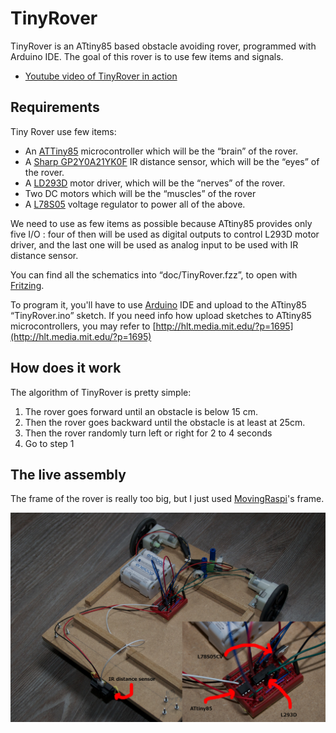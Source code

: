 TinyRover
=========

TinyRover is an ATtiny85 based obstacle avoiding rover, programmed with Arduino IDE. The goal of this rover is to use few items and signals.

* [Youtube video of TinyRover in action](http://www.youtube.com/watch?v=7z_jytPrwxs)


Requirements
------------

Tiny Rover use few items:

* An [ATTiny85](http://www.atmel.com/devices/attiny85.aspx) microcontroller which will be the “brain” of the rover.
* A [Sharp GP2Y0A21YK0F](http://www.adafruit.com/product/164) IR distance sensor, which will be the “eyes” of the rover.
* A [LD293D](http://www.adafruit.com/products/807) motor driver, which will be the “nerves” of the rover.
* Two DC motors which will be the “muscles” of the rover
* A [L78S05](http://www.st.com/web/catalog/sense_power/FM142/CL1015/SC315/PF63345) voltage regulator to power all of the above.

We need to use as few items as possible because ATtiny85 provides only five I/O : four of then will be used as digital outputs to control L293D motor driver, and the last one will be used as analog input to be used with IR distance sensor.

You can find all the schematics into “doc/TinyRover.fzz”, to open with [Fritzing](http://fritzing.org/).

To program it, you'll have to use [Arduino](http://arduino.cc) IDE and upload to the ATtiny85 “TinyRover.ino” sketch. If you need info how upload sketches to ATtiny85 microcontrollers, you may refer to [http://hlt.media.mit.edu/?p=1695](http://hlt.media.mit.edu/?p=1695)

How does it work
----------------

The algorithm of TinyRover is pretty simple:

1. The rover goes forward until an obstacle is below 15 cm.
2. Then the rover goes backward until the obstacle is at least at 25cm.
3. Then the rover randomly turn left or right for 2 to 4 seconds
4. Go to step 1

The live assembly
-----------------

The frame of the rover is really too big, but I just used [MovingRaspi](https://github.com/aboudou/movingraspi)'s frame.

![Live assembly](/imgs/TinyRover.jpg "Live assembly")
